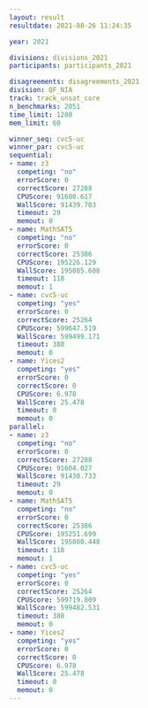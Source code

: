 ```yaml
---
layout: result
resultdate: 2021-08-26 11:24:35

year: 2021

divisions: divisions_2021
participants: participants_2021

disagreements: disagreements_2021
division: QF_NIA
track: track_unsat_core
n_benchmarks: 2051
time_limit: 1200
mem_limit: 60

winner_seq: cvc5-uc
winner_par: cvc5-uc
sequential:
- name: z3
  competing: "no"
  errorScore: 0
  correctScore: 27288
  CPUScore: 91600.617
  WallScore: 91439.703
  timeout: 29
  memout: 0
- name: MathSAT5
  competing: "no"
  errorScore: 0
  correctScore: 25386
  CPUScore: 195226.129
  WallScore: 195085.608
  timeout: 118
  memout: 1
- name: cvc5-uc
  competing: "yes"
  errorScore: 0
  correctScore: 25264
  CPUScore: 599647.519
  WallScore: 599499.171
  timeout: 388
  memout: 0
- name: Yices2
  competing: "yes"
  errorScore: 0
  correctScore: 0
  CPUScore: 6.978
  WallScore: 25.478
  timeout: 0
  memout: 0
parallel:
- name: z3
  competing: "no"
  errorScore: 0
  correctScore: 27288
  CPUScore: 91604.027
  WallScore: 91438.733
  timeout: 29
  memout: 0
- name: MathSAT5
  competing: "no"
  errorScore: 0
  correctScore: 25386
  CPUScore: 195251.699
  WallScore: 195080.448
  timeout: 118
  memout: 1
- name: cvc5-uc
  competing: "yes"
  errorScore: 0
  correctScore: 25264
  CPUScore: 599719.809
  WallScore: 599482.531
  timeout: 388
  memout: 0
- name: Yices2
  competing: "yes"
  errorScore: 0
  correctScore: 0
  CPUScore: 6.978
  WallScore: 25.478
  timeout: 0
  memout: 0
---
```

